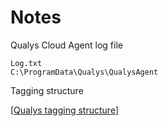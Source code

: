 # Notes

Qualys Cloud Agent log file

```
Log.txt
C:\ProgramData\Qualys\QualysAgent
```

Tagging structure

[[Qualys tagging structure](https://success.qualys.com/discussions/s/article/000005819)]
